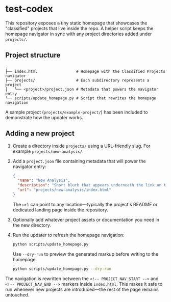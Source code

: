 # test-codex

This repository exposes a tiny static homepage that showcases the "classified"
projects that live inside the repo. A helper script keeps the homepage navigator
in sync with any project directories added under `projects/`.

## Project structure

```
.
├── index.html                 # Homepage with the Classified Projects navigator
├── projects/                  # Each subdirectory represents a project
│   └── <project>/project.json # Metadata that powers the navigator entry
└── scripts/update_homepage.py # Script that rewrites the homepage navigation
```

A sample project (`projects/example-project/`) has been included to demonstrate
how the updater works.

## Adding a new project

1. Create a directory inside `projects/` using a URL-friendly slug. For example
   `projects/new-analysis/`.
2. Add a `project.json` file containing metadata that will power the navigator
   entry:

   ```json
   {
     "name": "New Analysis",
     "description": "Short blurb that appears underneath the link on the homepage.",
     "url": "projects/new-analysis/index.html"
   }
   ```

   The `url` can point to any location—typically the project's README or
   dedicated landing page inside the repository.
3. Optionally add whatever project assets or documentation you need in the new
   directory.
4. Run the updater to refresh the homepage navigation:

   ```bash
   python scripts/update_homepage.py
   ```

   Use `--dry-run` to preview the generated markup before writing to the
   homepage:

   ```bash
   python scripts/update_homepage.py --dry-run
   ```

The navigation is rewritten between the `<!-- PROJECT_NAV_START -->` and
`<!-- PROJECT_NAV_END -->` markers inside `index.html`. This makes it safe to run
whenever new projects are introduced—the rest of the page remains untouched.
